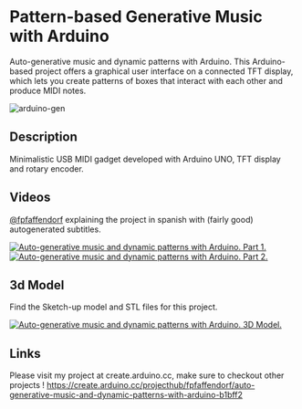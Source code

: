 # Pattern-based Generative Music with Arduino
Auto-generative music and dynamic patterns with Arduino.
This Arduino-based project offers a graphical user interface on a connected TFT display, which lets you create 
patterns of boxes that interact with each other and produce MIDI notes. 

![arduino-gen](https://user-images.githubusercontent.com/5236298/179260323-1708863b-d131-485a-bac0-e5f9b80bc477.gif)


## Description
Minimalistic USB MIDI gadget developed with Arduino UNO, TFT display and rotary encoder.

## Videos
[@fpfaffendorf](https://github.com/fpfaffendorf) explaining the project in spanish with (fairly good) autogenerated subtitles.

[![Auto-generative music and dynamic patterns with Arduino. Part 1.](https://img.youtube.com/vi/flEpmSYMk7A/0.jpg)](https://www.youtube.com/watch?v=flEpmSYMk7A)
[![Auto-generative music and dynamic patterns with Arduino. Part 2.](https://img.youtube.com/vi/Hk6nx0lot_o/0.jpg)](https://www.youtube.com/watch?v=Hk6nx0lot_o)

## 3d Model
Find the Sketch-up model and STL files for this project. 

[![Auto-generative music and dynamic patterns with Arduino. 3D Model.](https://federicopfaffendorf.com.ar/etc/tft-arduino.jpg)](https://federicopfaffendorf.com.ar/etc/tft-arduino.jpg)

## Links

Please visit my project at create.arduino.cc, make sure to checkout other projects !
https://create.arduino.cc/projecthub/fpfaffendorf/auto-generative-music-and-dynamic-patterns-with-arduino-b1bff2
